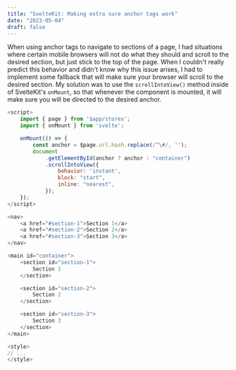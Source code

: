 ```yaml
---
title: "SvelteKit: Making extra sure anchor tags work"
date: "2023-05-04"
draft: false
---
```


When using anchor tags to navigate to sections of a page, I had situations where certain mobile browsers will not do what they should and scroll to the desired section, but just stick to the top of the page. When I couldn't really predict this behavior and didn't know why this issue arises, I had to implement some fallback that will make sure your browser will scroll to the desired section. My solution was to use the `scrollIntoView()` method inside of SvelteKit's `onMount`, so that whenever the component is mounted, it will make sure you will be directed to the desired anchor.

```javascript
<script>
	import { page } from '$app/stores';
	import { onMount } from 'svelte';

	onMount(() => {
		const anchor = $page.url.hash.replace(/^\#/, '');
		document
			.getElementById(anchor ? anchor : "container")
			.scrollIntoView({
                behavior: 'instant',
                block: "start",
                inline: "nearest",
            });
	});
</script>

<nav>
	<a href="#section-1">Section 1</a>
	<a href="#section-2">Section 2</a>
	<a href="#section-3">Section 3</a>
</nav>

<main id="container">
	<section id="section-1">
		Section 1
	</section>

	<section id="section-2">
		Section 2
	</section>

	<section id="section-3">
		Section 3
	</section>
</main>

<style>
// ...
</style>
```
